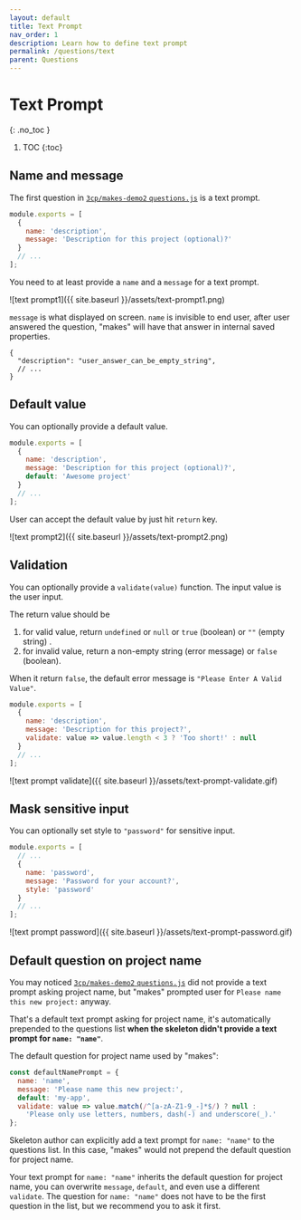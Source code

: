 ```yaml
---
layout: default
title: Text Prompt
nav_order: 1
description: Learn how to define text prompt
permalink: /questions/text
parent: Questions
---
```


# Text Prompt
{: .no_toc }

1. TOC
{:toc}

## Name and message

The first question in [`3cp/makes-demo2` `questions.js`](https://github.com/3cp/makes-demo2/blob/master/questions.js) is a text prompt.

```js
module.exports = [
  {
    name: 'description',
    message: 'Description for this project (optional)?'
  }
  // ...
];
```

You need to at least provide a `name` and a `message` for a text prompt.

![text prompt1]({{ site.baseurl }}/assets/text-prompt1.png)

`message` is what displayed on screen. `name` is invisible to end user, after user answered the question, "makes" will have that answer in internal saved properties.

```
{
  "description": "user_answer_can_be_empty_string",
  // ...
}
```

## Default value

You can optionally provide a default value.

```js
module.exports = [
  {
    name: 'description',
    message: 'Description for this project (optional)?',
    default: 'Awesome project'
  }
  // ...
];
```

User can accept the default value by just hit `return` key.

![text prompt2]({{ site.baseurl }}/assets/text-prompt2.png)

## Validation

You can optionally provide a `validate(value)` function. The input value is the user input.

The return value should be
1. for valid value, return `undefined` or `null` or `true` (boolean) or `""` (empty string) .
2. for invalid value, return a non-empty string (error message) or `false` (boolean).

When it return `false`, the default error message is `"Please Enter A Valid Value"`.

```js
module.exports = [
  {
    name: 'description',
    message: 'Description for this project?',
    validate: value => value.length < 3 ? 'Too short!' : null
  }
  // ...
];
```

![text prompt validate]({{ site.baseurl }}/assets/text-prompt-validate.gif)

## Mask sensitive input

You can optionally set style to `"password"` for sensitive input.

```js
module.exports = [
  // ...
  {
    name: 'password',
    message: 'Password for your account?',
    style: 'password'
  }
  // ...
];
```

![text prompt password]({{ site.baseurl }}/assets/text-prompt-password.gif)

## Default question on project name

You may noticed [`3cp/makes-demo2` `questions.js`](https://github.com/3cp/makes-demo2/blob/master/questions.js) did not provide a text prompt asking project name, but "makes" prompted user for `Please name this new project:` anyway.

That's a default text prompt asking for project name, it's automatically prepended to the questions list **when the skeleton didn't provide a text prompt for `name: "name"`**.

The default question for project name used by "makes":

```js
const defaultNamePrompt = {
  name: 'name',
  message: 'Please name this new project:',
  default: 'my-app',
  validate: value => value.match(/^[a-zA-Z1-9_-]*$/) ? null :
    'Please only use letters, numbers, dash(-) and underscore(_).'
};
```

Skeleton author can explicitly add a text prompt for `name: "name"` to the questions list. In this case, "makes" would not prepend the default question for project name.

Your text prompt for `name: "name"` inherits the default question for project name, you can overwrite `message`, `default`, and even use a different `validate`. The question for `name: "name"` does not have to be the first question in the list, but we recommend you to ask it first.
